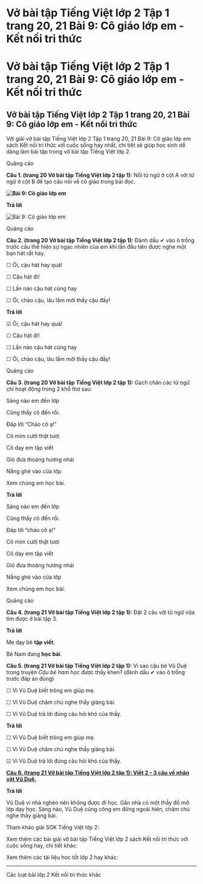 # Vở bài tập Tiếng Việt lớp 2 Tập 1 trang 20, 21 Bài 9: Cô giáo lớp em - Kết nối tri thức

# Vở bài tập Tiếng Việt lớp 2 Tập 1 trang 20, 21 Bài 9: Cô giáo lớp em - Kết nối tri thức

## Vở bài tập Tiếng Việt lớp 2 Tập 1 trang 20, 21 Bài 9: Cô giáo lớp em - Kết nối tri thức

Với giải vở bài tập Tiếng Việt lớp 2 Tập 1 trang 20, 21 Bài 9: Cô giáo lớp em sách Kết nối tri thức với cuộc sống hay nhất, chi tiết sẽ giúp học sinh dễ dàng làm bài tập trong vở bài tập Tiếng Việt lớp 2.

Quảng cáo

**Câu 1. (trang 20 Vở bài tập Tiếng Việt lớp 2 tập 1):** Nối từ ngữ ở cột A với từ ngữ ở cột B để tạo câu nói về cô giáo trong bài đọc.

**![Bài 9: Cô giáo lớp em](https://vietjack.com/vbt-tieng-viet-2-kn/images/bai-9-co-giao-lop-em-33847.png)**  


**Trả lời**

![Bài 9: Cô giáo lớp em](https://vietjack.com/vbt-tieng-viet-2-kn/images/bai-9-co-giao-lop-em-33850.png)

Quảng cáo

**Câu 2. (trang 20 Vở bài tập Tiếng Việt lớp 2 tập 1):** Đánh dấu ✔ vào ô trống trước câu thể hiện sự ngạc nhiên của em khi lần đầu tiên được nghe một bạn hát rất hay.

☐ Ôi, cậu hát hay quá!

☐ Cậu hát đi!

☐ Lần nào cậu hát cũng hay

☐ Ôi, chào cậu, lâu lắm mới thấy cậu đấy!

**Trả lời**

☑ Ôi, cậu hát hay quá!

☐ Cậu hát đi!

☐ Lần nào cậu hát cũng hay

☐ Ôi, chào cậu, lâu lắm mới thấy cậu đấy!

Quảng cáo

**Câu 3. (trang 20 Vở bài tập Tiếng Việt lớp 2 tập 1):** Gạch chân các từ ngữ chỉ hoạt động trong 2 khổ thơ sau:

Sáng nào em đến lớp

Cũng thấy cô đến rồi.

Đáp lời “Chào cô ạ!”

Cô mỉm cười thật tươi

  


Cô dạy em tập viết

Gió đưa thoảng hương nhài

Nắng ghé vào cửa lớp

Xem chúng em học bài.

**Trả lời**

Sáng nào em đến lớp

Cũng thấy cô đến rồi.

Đáp lời “chào cô ạ!”

Cô mỉm cười thật tươi

  


Cô dạy em tập viết

Gió đưa thoảng hương nhài

Nắng ghé vào cửa lớp

Xem chúng em học bài.

Quảng cáo

**Câu 4. (trang 21 Vở bài tập Tiếng Việt lớp 2 tập 1):** Đặt 2 câu với từ ngữ vừa tìm được ở bài tập 3.

**Trả lời**

Mẹ dạy bé **tập viết**.

Bé Nam đang **học bài**.

**Câu 5. (trang 21 Vở bài tập Tiếng Việt lớp 2 tập 1):** Vì sao cậu bé Vũ Duệ trong truyện _Cậu bé ham học_ được thầy khen? (đánh dấu ✔ vào ô trống trước đáp án đúng)

☐ Vì Vũ Duệ biết trông em giúp mẹ.

☐ Vì Vũ Duệ chăm chú nghe thầy giảng bài.

☐ Vì Vũ Duệ trả lời đúng câu hỏi khó của thầy.

**Trả lời**

☐ Vì Vũ Duệ biết trông em giúp mẹ.

☐ Vì Vũ Duệ chăm chú nghe thầy giảng bài.

☑ Vì Vũ Duệ trả lời đúng câu hỏi khó của thầy.

[**Câu 6. (trang 21 Vở bài tập Tiếng Việt lớp 2 tập 1): Viết 2 – 3 câu về nhân vật Vũ Duệ.**](https://vietjack.com/vbt-tieng-viet-2-kn/viet-2-3-cau-ve-nhan-vat-vu-due-vm.jsp)

**Trả lời**

Vũ Duệ vì nhà nghèo nên không được đi học. Gần nhà có một thầy đồ mở lớp dạy học. Sáng nào, Vũ Duệ cũng cõng em đứng ngoài hiên, chăm chú nghe thầy giảng bài.

Tham khảo giải SGK Tiếng Việt lớp 2:

Xem thêm các bài giải vở bài tập Tiếng Việt lớp 2 sách Kết nối tri thức với cuộc sống hay, chi tiết khác:

Xem thêm các tài liệu học tốt lớp 2 hay khác:

* * *

Các loạt bài lớp 2 Kết nối tri thức khác
